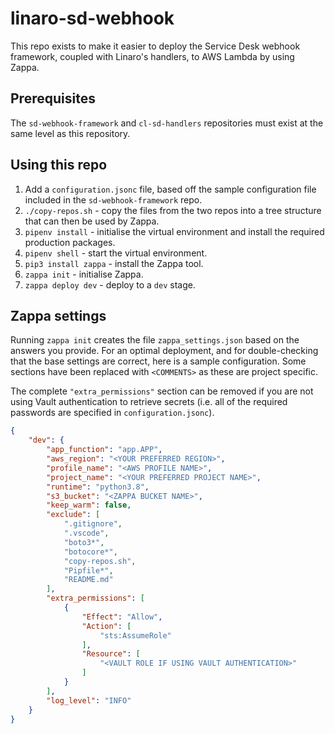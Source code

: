 # linaro-sd-webhook

This repo exists to make it easier to deploy the Service Desk webhook framework, coupled with Linaro's handlers, to AWS Lambda by using Zappa.

## Prerequisites

The `sd-webhook-framework` and `cl-sd-handlers` repositories must exist at the same level as this repository.

## Using this repo

1. Add a `configuration.jsonc` file, based off the sample configuration file included in the `sd-webhook-framework` repo.
2. `./copy-repos.sh`     - copy the files from the two repos into a tree structure that can then be used by Zappa.
3. `pipenv install`      - initialise the virtual environment and install the required production packages.
4. `pipenv shell`        - start the virtual environment.
5. `pip3 install zappa`  - install the Zappa tool.
6. `zappa init`          - initialise Zappa.
7. `zappa deploy dev`    - deploy to a `dev` stage.

## Zappa settings

Running `zappa init` creates the file `zappa_settings.json` based on the answers you provide. For an optimal deployment, and for double-checking that the base settings are correct, here is a sample configuration. Some sections have been replaced with `<COMMENTS>` as these are project specific.

The complete `"extra_permissions"` section can be removed if you are not using Vault authentication to retrieve secrets (i.e. all of the required passwords are specified in `configuration.jsonc`).

```JSON
{
    "dev": {
        "app_function": "app.APP",
        "aws_region": "<YOUR PREFERRED REGION>",
        "profile_name": "<AWS PROFILE NAME>",
        "project_name": "<YOUR PREFERRED PROJECT NAME>",
        "runtime": "python3.8",
        "s3_bucket": "<ZAPPA BUCKET NAME>",
        "keep_warm": false,
        "exclude": [
            ".gitignore",
            ".vscode",
            "boto3*",
            "botocore*",
            "copy-repos.sh",
            "Pipfile*",
            "README.md"
        ],
        "extra_permissions": [
            {
                "Effect": "Allow",
                "Action": [
                    "sts:AssumeRole"
                ],
                "Resource": [
                    "<VAULT ROLE IF USING VAULT AUTHENTICATION>"
                ]
            }
        ],
        "log_level": "INFO"
    }
}
```

